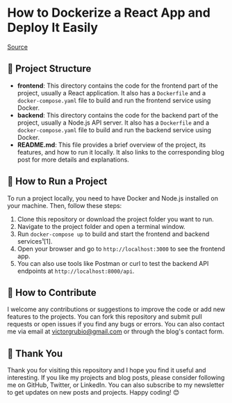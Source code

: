 # How to Dockerize a React App and Deploy It Easily

[Source](https://mentorcruise.com/blog/post/HKdJkxER/)

## 📁 Project Structure

- **frontend**: This directory contains the code for the frontend part of the project, usually a React application. It also has a `Dockerfile` and a `docker-compose.yaml` file to build and run the frontend service using Docker.
- **backend**: This directory contains the code for the backend part of the project, usually a Node.js API server. It also has a `Dockerfile` and a `docker-compose.yaml` file to build and run the backend service using Docker.
- **README.md**: This file provides a brief overview of the project, its features, and how to run it locally. It also links to the corresponding blog post for more details and explanations.

## 🚀 How to Run a Project

To run a project locally, you need to have Docker and Node.js installed on your machine. Then, follow these steps:

1. Clone this repository or download the project folder you want to run.
2. Navigate to the project folder and open a terminal window.
3. Run `docker-compose up` to build and start the frontend and backend services¹[1].
4. Open your browser and go to `http://localhost:3000` to see the frontend app.
5. You can also use tools like Postman or curl to test the backend API endpoints at `http://localhost:8000/api`.

## 🙌 How to Contribute

I welcome any contributions or suggestions to improve the code or add new features to the projects. You can fork this repository and submit pull requests or open issues if you find any bugs or errors. You can also contact me via email at victorgrubio@gmail.com or through the blog's contact form.
## 🙏 Thank You

Thank you for visiting this repository and I hope you find it useful and interesting. If you like my projects and blog posts, please consider following me on GitHub, Twitter, or LinkedIn. You can also subscribe to my newsletter to get updates on new posts and projects. Happy coding! 😊